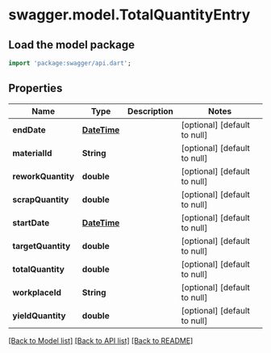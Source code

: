 # swagger.model.TotalQuantityEntry

## Load the model package
```dart
import 'package:swagger/api.dart';
```

## Properties
Name | Type | Description | Notes
------------ | ------------- | ------------- | -------------
**endDate** | [**DateTime**](DateTime.md) |  | [optional] [default to null]
**materialId** | **String** |  | [optional] [default to null]
**reworkQuantity** | **double** |  | [optional] [default to null]
**scrapQuantity** | **double** |  | [optional] [default to null]
**startDate** | [**DateTime**](DateTime.md) |  | [optional] [default to null]
**targetQuantity** | **double** |  | [optional] [default to null]
**totalQuantity** | **double** |  | [optional] [default to null]
**workplaceId** | **String** |  | [optional] [default to null]
**yieldQuantity** | **double** |  | [optional] [default to null]

[[Back to Model list]](../README.md#documentation-for-models) [[Back to API list]](../README.md#documentation-for-api-endpoints) [[Back to README]](../README.md)

